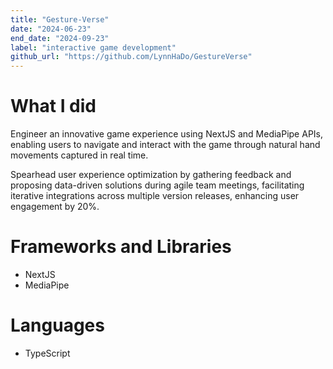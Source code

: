 ```yaml
---
title: "Gesture-Verse"
date: "2024-06-23"
end_date: "2024-09-23"
label: "interactive game development"
github_url: "https://github.com/LynnHaDo/GestureVerse"
---
```


# What I did 

Engineer an innovative game experience using NextJS and MediaPipe APIs, enabling users to navigate and interact with the game through natural hand movements captured in real time.

Spearhead user experience optimization by gathering feedback and proposing data-driven solutions during agile team meetings, facilitating iterative integrations across multiple version releases, enhancing user engagement by 20%.

# Frameworks and Libraries

- NextJS
- MediaPipe

# Languages

- TypeScript